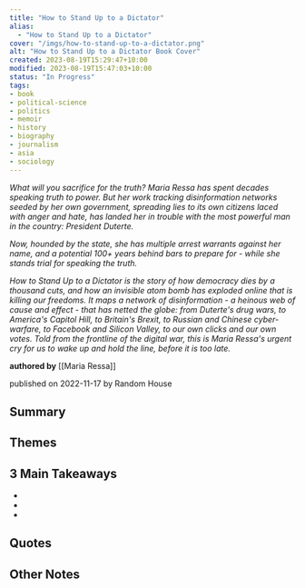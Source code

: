 ```yaml
---
title: "How to Stand Up to a Dictator"
alias:
  - "How to Stand Up to a Dictator"
cover: "/imgs/how-to-stand-up-to-a-dictator.png"
alt: "How to Stand Up to a Dictator Book Cover"
created: 2023-08-19T15:29:47+10:00
modified: 2023-08-19T15:47:03+10:00
status: "In Progress"
tags:
- book
- political-science
- politics
- memoir
- history
- biography
- journalism
- asia
- sociology
---
```


*What will you sacrifice for the truth? Maria Ressa has spent decades speaking truth to power. But her work tracking disinformation networks seeded by her own government, spreading lies to its own citizens laced with anger and hate, has landed her in trouble with the most powerful man in the country: President Duterte.*

*Now, hounded by the state, she has multiple arrest warrants against her name, and a potential 100+ years behind bars to prepare for - while she stands trial for speaking the truth.* 

*How to Stand Up to a Dictator is the story of how democracy dies by a thousand cuts, and how an invisible atom bomb has exploded online that is killing our freedoms. It maps a network of disinformation - a heinous web of cause and effect - that has netted the globe: from Duterte's drug wars, to America's Capitol Hill, to Britain's Brexit, to Russian and Chinese cyber-warfare, to Facebook and Silicon Valley, to our own clicks and our own votes. Told from the frontline of the digital war, this is Maria Ressa's urgent cry for us to wake up and hold the line, before it is too late.*

**authored by** [[Maria Ressa]]

published on 2022-11-17 by Random House

## Summary


## Themes


## 3 Main Takeaways
- 
- 
- 

## Quotes


## Other Notes